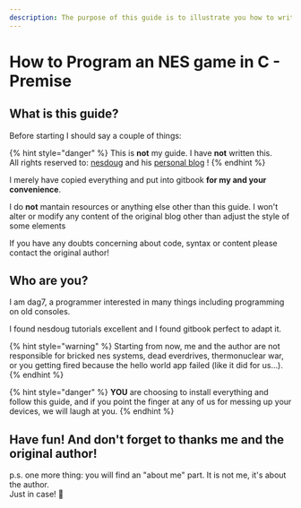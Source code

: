 ```yaml
---
description: The purpose of this guide is to illustrate you how to write NES games in C.
---
```


# How to Program an NES game in C - Premise

## What is this guide?

Before starting I should say a couple of things:

{% hint style="danger" %}
This is **not** my guide. I have **not** written this.  
All rights reserved to: [nesdoug](https://github.com/nesdoug) and his [personal blog](https://nesdoug.com/2018/09/05/introduction/) !
{% endhint %}

I merely have copied everything and put into gitbook **for my and your convenience**.  


I do **not** mantain resources or anything else other than this guide. I won't alter or modify any content of the original blog other than adjust the style of some elements

If you have any doubts concerning about code, syntax or content please contact the original author!

## Who are you?

I am dag7, a programmer interested in many things including programming on old consoles.

I found nesdoug tutorials excellent and I found gitbook perfect to adapt it.

{% hint style="warning" %}
 Starting from now, me and the author are not responsible for bricked nes systems, dead everdrives, thermonuclear war, or you getting fired because the hello world app failed \(like it did for us...\).
{% endhint %}

{% hint style="danger" %}
**YOU** are choosing to install everything and follow this guide, and if you point the finger at any of us for messing up your devices, we will laugh at you.
{% endhint %}

## Have fun! And don't forget to thanks me and the original author!

p.s. one more thing: you will find an "about me" part. It is not me, it's about the author.  
Just in case! 🙌‍‍

